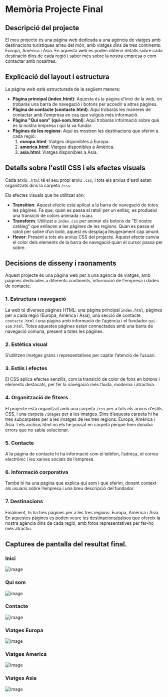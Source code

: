 # Memòria Projecte Final

## Descripció del projecte

El meu projecte és una pàgina web dedicada a una agència de viatges amb destinacions turístiques arreu del món, amb viatges dins de tres continents: Europa, Amèrica i Àsia. En aquesta web es poden obtenir detalls sobre cada destinació dins de cada regió i saber més sobre la nostra empresa o com contactar amb nosaltres.

## Explicació del layout i estructura

La pàgina web està estructurada de la següent manera:

- **Pàgina principal (index.html)**: Aquesta és la pàgina d'inici de la web, on trobaràs una barra de navegació i botons per accedir a altres pàgines.
- **Pàgina de contacte (contacte.html)**: Aquí trobaràs les maneres de contactar amb l'empresa en cas que vulguis més informació.
- **Pàgina "Qui som" (qui-som.html)**: Aquí trobaràs informació sobre què és la nostra empresa i qui la va fundar.
- **Pàgines de les regions**: Aquí es mostren les destinacions que oferim a cada regió:
  1. **europa.html**: Viatges disponibles a Europa.
  2. **america.html**: Viatges disponibles a Amèrica.
  3. **asia.html**: Viatges disponibles a Àsia.

## Detalls sobre l'estil CSS i els efectes visuals

Cada arxiu `.html` té el seu propi arxiu `.css`, i tots els arxius d'estil estan organitzats dins la carpeta `/css`.

Els efectes visuals que he utilitzat són:

- **Transition**: Aquest efecte està aplicat a la barra de navegació de totes les pàgines. Fa que, quan es passa el ratolí per un enllaç, es produeixi una transició de colors animada i suau.
- **Transform**: Utilitzat a `index.css` per animar els botons de "El nostre catàleg" que enllacen a les pàgines de les regions. Quan es passa el ratolí per sobre d’un botó, aquest es desplaça lleugerament cap amunt.
- **Hover**: Present a tots els arxius CSS del projecte. Aquest efecte canvia el color dels elements de la barra de navegació quan el cursor passa per sobre.

## Decisions de disseny i raonaments

Aquest projecte és una pàgina web per a una agència de viatges, amb pàgines dedicades a diferents continents, informació de l'empresa i dades de contacte.

### 1. Estructura i navegació

La web té diverses pàgines HTML: una pàgina principal `index.html`, pàgines per a cada regió (Europa, Amèrica i Àsia), una secció de contacte `contacte.html` i una pàgina amb informació de l’agència i el fundador `qui-som.html`. Totes aquestes pàgines estan connectades amb una barra de navegació comuna, present a totes les pàgines.

### 2. Estètica visual

S’utilitzen imatges grans i representatives per captar l’atenció de l’usuari.

### 3. Estils i efectes

El CSS aplica efectes senzills, com la transició de color de fons en botons i elements destacats, per fer la navegació més fluida, moderna i atractiva.

### 4. Organització de fitxers

El projecte està organitzat amb una carpeta `/css` per a tots els arxius d’estils CSS, i una carpeta `/images` per a les imatges. Dins d’aquesta carpeta hi ha tres subcarpetes per a les imatges de les tres regions: Europa, Amèrica i Àsia. I els archius html no els he possat en carpeta perque hem donaba errors que no sabia solucionar.

### 5. Contacte

A la pàgina de contacte hi ha informació com el telèfon, l’adreça, el correu electrònic i les xarxes socials de l’empresa.

### 6. Informació corporativa

També hi ha una pàgina que explica qui som i què oferim, donant context als usuaris sobre l’empresa i una breu descripció del fundador.

### 7. Destinacions

Finalment, hi ha tres pàgines per a les tres regions: Europa, Amèrica i Àsia. En aquestes pàgines es poden veure les destinacions/països que ofereix la nostra agència dins de cada regió, amb fotos representatives per fer-ho més atractiu.

## Captures de pantalla del resultat final.

### Inici
![image](https://github.com/user-attachments/assets/b6aaa896-5dcc-49a0-ad18-731087d3c09f)

### Qui som
![image](https://github.com/user-attachments/assets/031d9237-14df-41e6-9d3e-88718cd105da)

### Contacte
![image](https://github.com/user-attachments/assets/51a78a74-0ff0-406a-8a57-59327c4a1b81)

### Viatges Europa
![image](https://github.com/user-attachments/assets/66295a7d-dbbf-4014-afa9-3dfe27ece699)

### Viatges America
![image](https://github.com/user-attachments/assets/5d0253f2-75aa-48b8-b777-8d09e15dcba4)

### Viatges Asia
![image](https://github.com/user-attachments/assets/ece836c5-4b58-430b-bf6a-3b7a7cfc2b5a)





